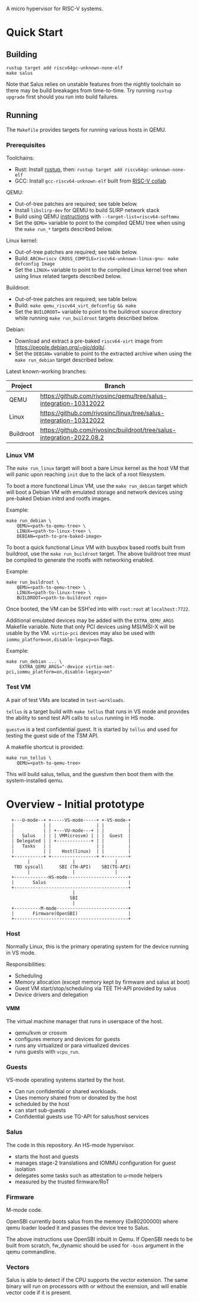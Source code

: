 A micro hypervisor for RISC-V systems.

# Quick Start

## Building

```
rustup target add riscv64gc-unknown-none-elf
make salus
```

Note that Salus relies on unstable features from the nightly toolchain so there
may be build breakages from time-to-time. Try running `rustup upgrade` first
should you run into build failures.

## Running

The `Makefile` provides targets for running various hosts in QEMU.

### Prerequisites

Toolchains:
- Rust: Install [rustup](https://www.rust-lang.org/tools/install), then: `rustup target add riscv64gc-unknown-none-elf`
- GCC: Install `gcc-riscv64-unknown-elf` built from
  [RISC-V collab](https://github.com/riscv-collab/riscv-gnu-toolchain#installation-linux)

QEMU:
- Out-of-tree patches are required; see table below.
- Install `libslirp-dev` for QEMU to build SLIRP network stack
- Build using QEMU [instructions](https://wiki.qemu.org/Hosts/Linux) with
  `--target-list=riscv64-softmmu`
- Set the `QEMU=` variable to point to the compiled QEMU tree when using the
  `make run_*` targets described below.

Linux kernel:
- Out-of-tree patches are required; see table below.
- Build: `ARCH=riscv CROSS_COMPILE=riscv64-unknown-linux-gnu- make defconfig Image`
- Set the `LINUX=` variable to point to the compiled Linux kernel tree when
  using linux related targets described below.

Buildroot:
- Out-of-tree patches are required; see table below.
- Build: `make qemu_riscv64_virt_defconfig && make`
- Set the `BUILDROOT=` variable to point to the buildroot source directory while
  running `make run_buildroot` targets described below.

Debian:
- Download and extract a pre-baked `riscv64-virt` image from https://people.debian.org/~gio/dqib/.
- Set the `DEBIAN=` variable to point to the extracted archive when using the
  `make run_debian` target described below.

Latest known-working branches:

| Project | Branch |
| ------- | ------ |
| QEMU    | https://github.com/rivosinc/qemu/tree/salus-integration-10312022 |
| Linux   | https://github.com/rivosinc/linux/tree/salus-integration-10312022 |
| Buildroot| https://github.com/rivosinc/buildroot/tree/salus-integration-2022.08.2 |

### Linux VM

The `make run_linux` target will boot a bare Linux kernel as the host VM
that will panic upon reaching `init` due to the lack of a root filesystem.

To boot a more functional Linux VM, use the `make run_debian` target which
will boot a Debian VM with emulated storage and network devices using pre-baked
Debian initrd and rootfs images.

Example:

```
make run_debian \
    QEMU=<path-to-qemu-tree> \
    LINUX=<path-to-linux-tree> \
    DEBIAN=<path-to-pre-baked-image>
```

To boot a quick functional Linux VM with busybox based rootfs built from
buildroot, use the `make run_buildroot` target. The above buildroot tree
must be compiled to generate the rootfs with networking enabled.

Example:

```
make run_buildroot \
    QEMU=<path-to-qemu-tree> \
    LINUX=<path-to-linux-tree> \
    BUILDROOT=<path-to-buildroot repo>
```

Once booted, the VM can be SSH'ed into with `root:root` at `localhost:7722`.

Additional emulated devices may be added with the `EXTRA_QEMU_ARGS` Makefile
variable. Note that only PCI devices using MSI/MSI-X will be usable by the VM.
`virtio-pci` devices may also be used with `iommu_platform=on,disable-legacy=on`
flags.

Example:

```
make run_debian ... \
     EXTRA_QEMU_ARGS="-device virtio-net-pci,iommu_platform=on,disable-legacy=on"
```

### Test VM

A pair of test VMs are located in `test-workloads`.

`tellus` is a target build with `make tellus` that runs in VS mode
and provides the ability to send test API calls to `salus` running in HS mode.

`guestvm` is a test confidential guest. It is started by `tellus` and used for
testing the guest side of the TSM API.

A makefile shortcut is provided:

```
make run_tellus \
    QEMU=<path-to-qemu-tree>
```

This will build salus, tellus, and the guestvm then boot them with the
system-installed qemu.

# Overview - Initial prototype

```
  +---U-mode--+ +-----VS-mode-----+ +-VS-mode-+
  |           | |                 | |         |
  |           | | +---VU-mode---+ | |         |
  |   Salus   | | | VMM(crosvm) | | |  Guest  |
  | Delegated | | +-------------+ | |         |
  |   Tasks   | |                 | |         |
  |           | |    Host(linux)  | |         |
  +-----------+ +-----------------+ +---------+
        |                |               |
   TBD syscall      SBI (TH-API)    SBI(TG-API)
        |                |               |
  +-------------HS-mode-----------------------+
  |       Salus                               |
  +-------------------------------------------+
                         |
                        SBI
                         |
  +----------M-mode---------------------------+
  |       Firmware(OpenSBI)                   |
  +-------------------------------------------+
```

### Host

Normally Linux, this is the primary operating system for the device running in
VS mode.

Responsibilities:
- Scheduling
- Memory allocation (except memory kept by firmware and salus at boot)
- Guest VM start/stop/scheduling via TEE TH-API provided by salus
- Device drivers and delegation

#### VMM

The virtual machine manager that runs in userspace of the host.

- qemu/kvm or crosvm
- configures memory and devices for guests
- runs any virtualized or para virtualized devices
- runs guests with `vcpu_run`.

### Guests

VS-mode operating systems started by the host.

- Can run confidential or shared workloads.
- Uses memory shared from or donated by the host
- scheduled by the host
- can start sub-guests
- Confidential guests use TG-API for salus/host services

### Salus

The code in this repository. An HS-mode hypervisor.

- starts the host and guests
- manages stage-2 translations and IOMMU configuration for guest isolation
- delegates some tasks such as attestation to u-mode helpers
- measured by the trusted firmware/RoT

### Firmware

M-mode code.

OpenSBI currently boots salus from the memory (0x80200000) where qemu loader
loaded it and passes the device tree to Salus.

The above instructions use OpenSBI inbuilt in Qemu. If OpenSBI needs to be
built from scratch, fw_dynamic should be used for `-bios` argument in the qemu
commandline.

### Vectors

Salus is able to detect if the CPU supports the vector extension. The same
binary will run on processors with or without the exension, and will enable
vector code if it is present.
